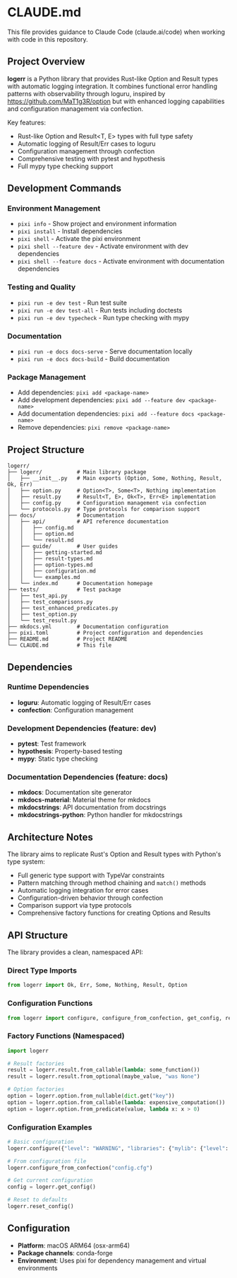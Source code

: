 # CLAUDE.md

This file provides guidance to Claude Code (claude.ai/code) when working with code in this repository.

## Project Overview

**logerr** is a Python library that provides Rust-like Option and Result types with automatic logging integration. It combines functional error handling patterns with observability through loguru, inspired by https://github.com/MaT1g3R/option but with enhanced logging capabilities and configuration management via confection.

Key features:
- Rust-like Option<T> and Result<T, E> types with full type safety
- Automatic logging of Result/Err cases to loguru  
- Configuration management through confection
- Comprehensive testing with pytest and hypothesis
- Full mypy type checking support

## Development Commands

### Environment Management
- `pixi info` - Show project and environment information
- `pixi install` - Install dependencies
- `pixi shell` - Activate the pixi environment
- `pixi shell --feature dev` - Activate environment with dev dependencies
- `pixi shell --feature docs` - Activate environment with documentation dependencies

### Testing and Quality
- `pixi run -e dev test` - Run test suite
- `pixi run -e dev test-all` - Run tests including doctests
- `pixi run -e dev typecheck` - Run type checking with mypy

### Documentation
- `pixi run -e docs docs-serve` - Serve documentation locally
- `pixi run -e docs docs-build` - Build documentation

### Package Management
- Add dependencies: `pixi add <package-name>`
- Add development dependencies: `pixi add --feature dev <package-name>`
- Add documentation dependencies: `pixi add --feature docs <package-name>`
- Remove dependencies: `pixi remove <package-name>`

## Project Structure

```
logerr/
├── logerr/           # Main library package
│   ├── __init__.py   # Main exports (Option, Some, Nothing, Result, Ok, Err)
│   ├── option.py     # Option<T>, Some<T>, Nothing implementation
│   ├── result.py     # Result<T, E>, Ok<T>, Err<E> implementation
│   ├── config.py     # Configuration management via confection
│   └── protocols.py  # Type protocols for comparison support
├── docs/             # Documentation
│   ├── api/          # API reference documentation  
│   │   ├── config.md
│   │   ├── option.md
│   │   └── result.md
│   ├── guide/        # User guides
│   │   ├── getting-started.md
│   │   ├── result-types.md
│   │   ├── option-types.md
│   │   ├── configuration.md
│   │   └── examples.md
│   └── index.md      # Documentation homepage
├── tests/            # Test package
│   ├── test_api.py
│   ├── test_comparisons.py
│   ├── test_enhanced_predicates.py
│   ├── test_option.py
│   └── test_result.py
├── mkdocs.yml        # Documentation configuration
├── pixi.toml         # Project configuration and dependencies
├── README.md         # Project README
└── CLAUDE.md         # This file
```

## Dependencies

### Runtime Dependencies
- **loguru**: Automatic logging of Result/Err cases
- **confection**: Configuration management

### Development Dependencies (feature: dev)
- **pytest**: Test framework
- **hypothesis**: Property-based testing
- **mypy**: Static type checking

### Documentation Dependencies (feature: docs)
- **mkdocs**: Documentation site generator
- **mkdocs-material**: Material theme for mkdocs
- **mkdocstrings**: API documentation from docstrings
- **mkdocstrings-python**: Python handler for mkdocstrings

## Architecture Notes

The library aims to replicate Rust's Option and Result types with Python's type system:
- Full generic type support with TypeVar constraints
- Pattern matching through method chaining and `match()` methods
- Automatic logging integration for error cases
- Configuration-driven behavior through confection
- Comparison support via type protocols
- Comprehensive factory functions for creating Options and Results

## API Structure

The library provides a clean, namespaced API:

### Direct Type Imports
```python
from logerr import Ok, Err, Some, Nothing, Result, Option
```

### Configuration Functions
```python
from logerr import configure, configure_from_confection, get_config, reset_config
```

### Factory Functions (Namespaced)
```python
import logerr

# Result factories
result = logerr.result.from_callable(lambda: some_function())
result = logerr.result.from_optional(maybe_value, "was None")

# Option factories  
option = logerr.option.from_nullable(dict.get("key"))
option = logerr.option.from_callable(lambda: expensive_computation())
option = logerr.option.from_predicate(value, lambda x: x > 0)
```

### Configuration Examples
```python
# Basic configuration
logerr.configure({"level": "WARNING", "libraries": {"mylib": {"level": "DEBUG"}}})

# From configuration file
logerr.configure_from_confection("config.cfg")

# Get current configuration
config = logerr.get_config()

# Reset to defaults
logerr.reset_config()
```


## Configuration

- **Platform**: macOS ARM64 (osx-arm64)
- **Package channels**: conda-forge
- **Environment**: Uses pixi for dependency management and virtual environments